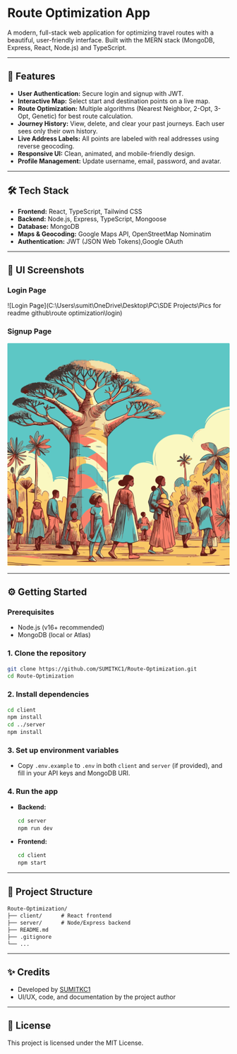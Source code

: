# Route Optimization App

A modern, full-stack web application for optimizing travel routes with a beautiful, user-friendly interface. Built with the MERN stack (MongoDB, Express, React, Node.js) and TypeScript.

---

## 🚀 Features

- **User Authentication:** Secure login and signup with JWT.
- **Interactive Map:** Select start and destination points on a live map.
- **Route Optimization:** Multiple algorithms (Nearest Neighbor, 2-Opt, 3-Opt, Genetic) for best route calculation.
- **Journey History:** View, delete, and clear your past journeys. Each user sees only their own history.
- **Live Address Labels:** All points are labeled with real addresses using reverse geocoding.
- **Responsive UI:** Clean, animated, and mobile-friendly design.
- **Profile Management:** Update username, email, password, and avatar.

---

## 🛠️ Tech Stack

- **Frontend:** React, TypeScript, Tailwind CSS
- **Backend:** Node.js, Express, TypeScript, Mongoose
- **Database:** MongoDB
- **Maps & Geocoding:** Google Maps API, OpenStreetMap Nominatim
- **Authentication:** JWT (JSON Web Tokens),Google OAuth

---

## 📸 UI Screenshots

### Login Page
![Login Page](C:\Users\sumit\OneDrive\Desktop\PC\SDE Projects\Pics for readme github\route optimization\login)

### Signup Page
![Signup Page](client/public/images/signupPage.png)

---

## ⚙️ Getting Started

### Prerequisites
- Node.js (v16+ recommended)
- MongoDB (local or Atlas)

### 1. Clone the repository
```sh
git clone https://github.com/SUMITKC1/Route-Optimization.git
cd Route-Optimization
```

### 2. Install dependencies
```sh
cd client
npm install
cd ../server
npm install
```

### 3. Set up environment variables
- Copy `.env.example` to `.env` in both `client` and `server` (if provided), and fill in your API keys and MongoDB URI.

### 4. Run the app
- **Backend:**
  ```sh
  cd server
  npm run dev
  ```
- **Frontend:**
  ```sh
  cd client
  npm start
  ```

---

## 📖 Project Structure

```
Route-Optimization/
├── client/      # React frontend
├── server/      # Node/Express backend
├── README.md
├── .gitignore
└── ...
```

---

## ✨ Credits
- Developed by [SUMITKC1](https://github.com/SUMITKC1)
- UI/UX, code, and documentation by the project author

---

## 📄 License
This project is licensed under the MIT License.
